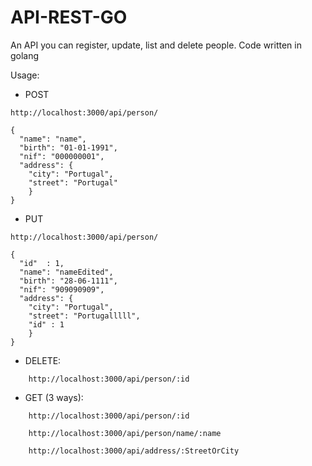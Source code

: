 # API-REST-GO
An API you can register, update, list and delete people.
Code written in golang

Usage: 

- POST
```
http://localhost:3000/api/person/

{
  "name": "name",
  "birth": "01-01-1991",
  "nif": "000000001",
  "address": {
    "city": "Portugal",
    "street": "Portugal"
	}
}
```
- PUT
```
http://localhost:3000/api/person/

{
  "id"  : 1,
  "name": "nameEdited",
  "birth": "28-06-1111",
  "nif": "909090909",
  "address": {
    "city": "Portugal",
    "street": "Portugalllll",
    "id" : 1   
    }
}
```
- DELETE:
```
    http://localhost:3000/api/person/:id
```

- GET (3 ways):
```
    http://localhost:3000/api/person/:id

    http://localhost:3000/api/person/name/:name
    
    http://localhost:3000/api/address/:StreetOrCity
```
